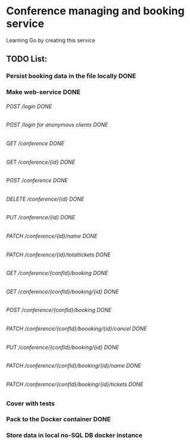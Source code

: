# Conference managing and booking service

Learning Go by creating this service

## TODO List:
### Persist booking data in the file locally            DONE
### Make web-service                                    DONE
###### POST /login                                      DONE
###### POST /login for anonymous clients                DONE
###### GET /conference                                  DONE
###### GET /conference/{id}                             DONE
###### POST /conference                                 DONE
###### DELETE /conference/{id}                          DONE
###### PUT /conference/{id}                             DONE
###### PATCH /conference/{id}/name                      DONE
###### PATCH /conference/{id}/totaltickets              DONE
###### GET /conference/{confId}/booking                 DONE
###### GET /conference/{confId}/booking/{id}            DONE
###### POST /conference/{confId}/booking                DONE
###### PATCH /conference/{confId}/boooking/{id}/cancel  DONE
###### PUT /conference/{confId}/booking/{id}            DONE
###### PATCH /conference/{confId}/booking/{id}/name     DONE
###### PATCH /conference/{confId}/booking/{id}/tickets  DONE
### Cover with tests
### Pack to the Docker container                        DONE
### Store data in local no-SQL DB docker instance
